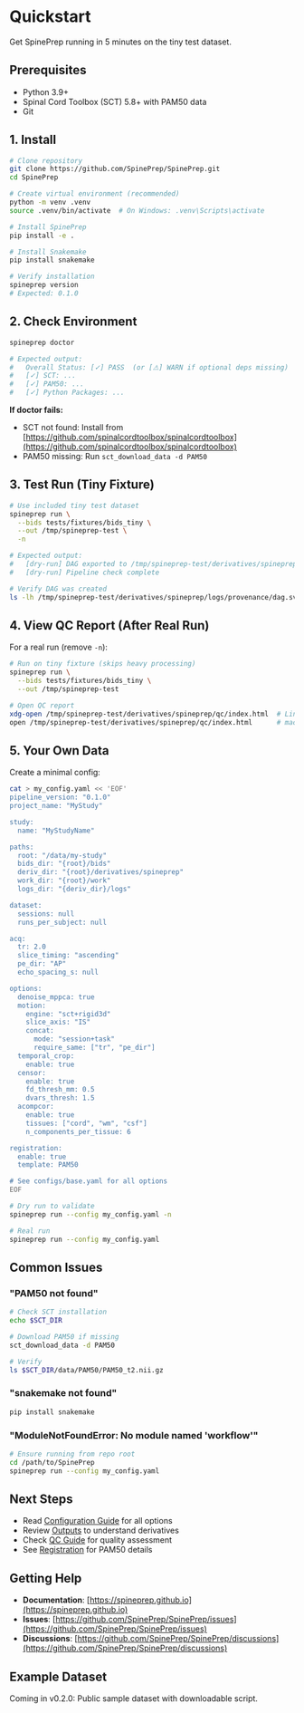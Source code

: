 # Quickstart

Get SpinePrep running in 5 minutes on the tiny test dataset.

## Prerequisites

- Python 3.9+
- Spinal Cord Toolbox (SCT) 5.8+ with PAM50 data
- Git

## 1. Install

```bash
# Clone repository
git clone https://github.com/SpinePrep/SpinePrep.git
cd SpinePrep

# Create virtual environment (recommended)
python -m venv .venv
source .venv/bin/activate  # On Windows: .venv\Scripts\activate

# Install SpinePrep
pip install -e .

# Install Snakemake
pip install snakemake

# Verify installation
spineprep version
# Expected: 0.1.0
```

## 2. Check Environment

```bash
spineprep doctor

# Expected output:
#   Overall Status: [✓] PASS  (or [⚠] WARN if optional deps missing)
#   [✓] SCT: ...
#   [✓] PAM50: ...
#   [✓] Python Packages: ...
```

**If doctor fails:**
- SCT not found: Install from [https://github.com/spinalcordtoolbox/spinalcordtoolbox](https://github.com/spinalcordtoolbox/spinalcordtoolbox)
- PAM50 missing: Run `sct_download_data -d PAM50`

## 3. Test Run (Tiny Fixture)

```bash
# Use included tiny test dataset
spineprep run \
  --bids tests/fixtures/bids_tiny \
  --out /tmp/spineprep-test \
  -n

# Expected output:
#   [dry-run] DAG exported to /tmp/spineprep-test/derivatives/spineprep/logs/provenance/dag.svg
#   [dry-run] Pipeline check complete

# Verify DAG was created
ls -lh /tmp/spineprep-test/derivatives/spineprep/logs/provenance/dag.svg
```

## 4. View QC Report (After Real Run)

For a real run (remove `-n`):

```bash
# Run on tiny fixture (skips heavy processing)
spineprep run \
  --bids tests/fixtures/bids_tiny \
  --out /tmp/spineprep-test

# Open QC report
xdg-open /tmp/spineprep-test/derivatives/spineprep/qc/index.html  # Linux
open /tmp/spineprep-test/derivatives/spineprep/qc/index.html      # macOS
```

## 5. Your Own Data

Create a minimal config:

```bash
cat > my_config.yaml << 'EOF'
pipeline_version: "0.1.0"
project_name: "MyStudy"

study:
  name: "MyStudyName"

paths:
  root: "/data/my-study"
  bids_dir: "{root}/bids"
  deriv_dir: "{root}/derivatives/spineprep"
  work_dir: "{root}/work"
  logs_dir: "{deriv_dir}/logs"

dataset:
  sessions: null
  runs_per_subject: null

acq:
  tr: 2.0
  slice_timing: "ascending"
  pe_dir: "AP"
  echo_spacing_s: null

options:
  denoise_mppca: true
  motion:
    engine: "sct+rigid3d"
    slice_axis: "IS"
    concat:
      mode: "session+task"
      require_same: ["tr", "pe_dir"]
  temporal_crop:
    enable: true
  censor:
    enable: true
    fd_thresh_mm: 0.5
    dvars_thresh: 1.5
  acompcor:
    enable: true
    tissues: ["cord", "wm", "csf"]
    n_components_per_tissue: 6

registration:
  enable: true
  template: PAM50

# See configs/base.yaml for all options
EOF

# Dry run to validate
spineprep run --config my_config.yaml -n

# Real run
spineprep run --config my_config.yaml
```

## Common Issues

### "PAM50 not found"

```bash
# Check SCT installation
echo $SCT_DIR

# Download PAM50 if missing
sct_download_data -d PAM50

# Verify
ls $SCT_DIR/data/PAM50/PAM50_t2.nii.gz
```

### "snakemake not found"

```bash
pip install snakemake
```

### "ModuleNotFoundError: No module named 'workflow'"

```bash
# Ensure running from repo root
cd /path/to/SpinePrep
spineprep run --config my_config.yaml
```

## Next Steps

- Read [Configuration Guide](../reference/config.md) for all options
- Review [Outputs](./outputs.md) to understand derivatives
- Check [QC Guide](./qc.md) for quality assessment
- See [Registration](./registration.md) for PAM50 details

## Getting Help

- **Documentation**: [https://spineprep.github.io](https://spineprep.github.io)
- **Issues**: [https://github.com/SpinePrep/SpinePrep/issues](https://github.com/SpinePrep/SpinePrep/issues)
- **Discussions**: [https://github.com/SpinePrep/SpinePrep/discussions](https://github.com/SpinePrep/SpinePrep/discussions)

## Example Dataset

Coming in v0.2.0: Public sample dataset with downloadable script.


